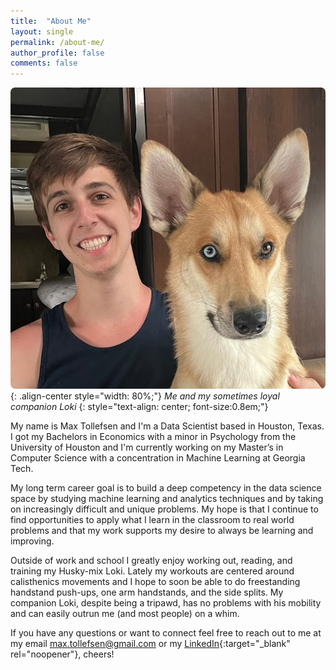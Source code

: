 ```yaml
---
title:  "About Me"
layout: single
permalink: /about-me/
author_profile: false
comments: false
---
```


![Author](/assets/images/Author.png){: .align-center style="width: 80%;"}
*Me and my sometimes loyal companion Loki*
{: style="text-align: center; font-size:0.8em;"}

My name is Max Tollefsen and I'm a Data Scientist based in Houston, Texas. I got my Bachelors in Economics with a minor in Psychology from the University of Houston and I'm currently working on my Master’s in Computer Science with a concentration in Machine Learning at Georgia Tech.

My long term career goal is to build a deep competency in the data science space by studying machine learning and analytics techniques and by taking on increasingly difficult and unique problems. My hope is that I continue to find opportunities to apply what I learn in the classroom to real world problems and that my work supports my desire to always be learning and improving.

Outside of work and school I greatly enjoy working out, reading, and training my Husky-mix Loki. Lately my workouts are centered around calisthenics movements and I hope to soon be able to do freestanding handstand push-ups, one arm handstands, and the side splits. My companion Loki, despite being a tripawd, has no problems with his mobility and can easily outrun me (and most people) on a whim.

If you have any questions or want to connect feel free to reach out to me at my email [max.tollefsen@gmail.com](mailto:max.tollefsen@gmail.com) or my [LinkedIn](https://www.linkedin.com/in/max-tollefsen/){:target="_blank" rel="noopener"}, cheers!


